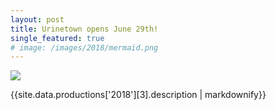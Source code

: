 ```yaml
---
layout: post
title: Urinetown opens June 29th!
single_featured: true
# image: /images/2018/mermaid.png
---
```

![](/images/2018/{{site.data.productions['2018'][3].image}})

{{site.data.productions['2018'][3].description | markdownify}}
